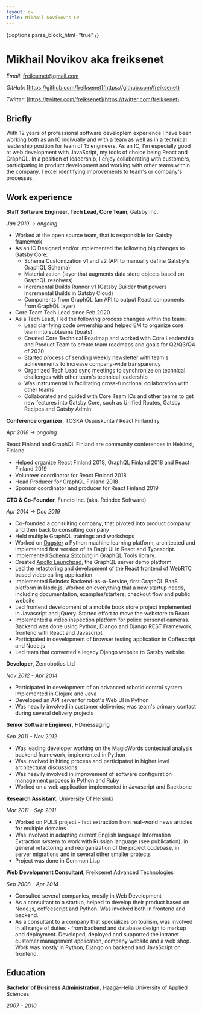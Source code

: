 ```yaml
---
layout: cv
title: Mikhail Novikov's CV
---
```


{::options parse_block_html="true" /}

<div class="header content">
<div class="inner">

# Mikhail Novikov aka freiksenet

<!-- Hard-working generalist, who operates autonomously and has high risk tolerance. -->

_Email_: freiksenet@gmail.com

_GitHub_: [https://github.com/freiksenet](https://github.com/freiksenet)

_Twitter_: [https://twitter.com/freiksenet](https://twitter.com/freiksenet)

</div>
</div>

<div class="briefly content">
<div class="inner">

## Briefly

With 12 years of professional software developlem experience I have been working both as an IC indivually and with a team as well as in a technical leadership position for team of 15 engineers. As an IC, I'm especially good at web development with JavaScript, my tools of choice being React and GraphQL. In a position of leadership, I enjoy collaborating with customers, participating in product development and working with other teams within the company. I excel identifying improvements to team's or company's processes.

<!-- ## GraphQL Consulting and Training

I'm available for GraphQL, React and React Native remote consulting. My rate is €200/h (\$225/h). I'm available both for full-time and part-time projects of any length; however ideal project for me is 3 to 6 month long and either full-time or 80%.

Examples of projects, where I'd be a great fit, are:

- Designing and implementing the transition of your app to GraphQL
- Designing or reviewing the architecture of your new GraphQL app
- Delivering a critical feature in a time-constrained environment
- Support your organization's use of graphql open source libraries, like `graphql-js` or `graphql-tools`, by fixing bugs or implementing new features

I also offer on-site training within Europe, both for server-side and client-side GraphQL. Training costs €7500 per day of training. -->

</div>
</div>

<div class="experience content">
<div class="inner">

## Work experience

**Staff Software Engineer, Tech Lead, Core Team**, Gatsby Inc.

_Jan 2019 -> ongoing_

- Worked at the open source team, that is responsible for Gatsby framework <br/>
- As an IC Designed and/or implemented the following big changes to Gatsby Core:
  - Schema Customization v1 and v2 (API to manually define Gatsby's GraphQL Schema)
  - Materialization (layer that augments data store objects based on GraphQL resolvers)
  - Incremental Builds Runner v1 (Gatsby Builder that powers Incremental Builds in Gatsby Cloud)
  - Components from GraphQL (an API to output React components from GraphQL layer)
- Core Team Tech Lead since Feb 2020
- As a Tech Lead, I led the following process changes within the team:
  - Lead clarifying code ownership and helped EM to organize core team into subteams (boats)
  - Created Core Technical Roadmap and worked with Core Leadership and Product Team to create team roadmaps and goals for Q2/Q3/Q4 of 2020
  - Started process of sending weekly newsletter with team's achievements to increase company-wide transparency
  - Organized Tech Lead sync meetings to synchronize on technical challenges with other team's technical leadership
  - Was instrumental in facilitating cross-functional collaboration with other teams
  - Collaborated and guided with Core Team ICs and other teams to get new features into Gatsby Core, such as Unified Routes, Gatsby Recipes and Gatsby Admin

**Conference organizer**, TOSKA Osuuskunta / React Finland ry

_Apr 2018 -> ongoing_

React Finland and GraphQL Finland are community conferences in Helsinki, Finland.

- Helped organize React Finland 2018, GraphQL Finland 2018 and React Finland 2019
- Volunteer coordinator for React Finland 2018
- Head Producer for GraphQL Finland 2018
- Sponsor coordinator and producer for React Finland 2019

**CTO & Co-Founder**, Functo Inc. (aka. Reindex Software)

_Apr 2014 -> Dec 2019_

- Co-founded a consulting company, that pivoted into product company and then back to consulting company
- Held multiple GraphQL trainings and workshops
- Worked on [Dagster](https://github.com/dagster-io/dagster) a Python machine learning platform, architected and implemented first version of its Dagit UI in React and Typescript.
- Implemented [Schema Stitching](https://dev-blog.apollodata.com/graphql-schema-stitching-8af23354ac37) in GraphQL Tools library.
- Created [Apollo Launchpad](https://dev-blog.apollodata.com/introducing-launchpad-the-graphql-server-demo-platform-cc4e7481fcba), the GraphQL server demo platform.
- Led the refactoring and development of the React frontend of WebRTC based video calling application
- Implemented Reindex Backend-as-a-Service, first GraphQL BaaS platform in Node.js. Worked on everything that a new startup needs, including documentation, examples/starters, checkout flow and public website
- Led frontend development of a mobile book store project implemented in Javascript and jQuery. Started effort to move the webstore to React
- Implemented a video inspection platform for police personal cameras. Backend was done using Python, Django and Django REST Framework, frontend with React and Javascript
- Participated in development of browser testing application in Coffescript and Node.js
- Led team that converted a legacy Django website to Gatsby website

**Developer**, Zenrobotics Ltd

_Nov 2012 - Apr 2014_

- Participated in development of an advanced robotic control system implemented in Clojure and Java
- Developed an API server for robot's Web UI in Python
- Was heavily involved in customer deliveries; was team's primary contact during several delivery projects

**Senior Software Engineer**, HDmessaging

_Sep 2011 - Nov 2012_

- Was leading developer working on the MagicWords contextual analysis backend framework, implemented in Python
- Was involved in hiring process and participated in higher level architectural discussions
- Was heavily involved in improvement of software configuration management process in Python and Ruby
- Worked on a web application implemented in Javascript and Backbone

**Research Assistant**, University Of Helsinki

_Mar 2011 - Sep 2011_

- Worked on PULS project - fact extraction from real-world news articles for multiple domains
- Was involved in adapting current English language Information Extraction system to work with Russian language (see publication), in general refactoring and reorganization of the project codebase, in server migrations and in several other smaller projects
- Project was done in Common Lisp

**Web Development Consultant**, Freiksenet Advanced Technologies

_Sep 2008 - Apr 2014_

- Consulted several companies, mostly in Web Development
- As a consultant to a startup, helped to develop their product based on Node.js, coffeescript and Python. Was involved both in frontend and backend.
- As a consultant to a company that specializes on tourism, was involved in all range of duties - from backend and database design to markup and deployment. Developed, deployed and supported the intranet customer management application, company website and a web shop. Work was mostly in Python, Django on backend and JavaScript on frontend.

## Education

**Bachelor of Business Administration**, Haaga-Helia University of Applied Sciences

_2007 - 2010_

</div>
</div>
